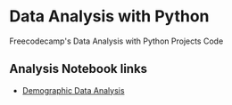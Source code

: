 # Data Analysis with Python
Freecodecamp's Data Analysis with Python Projects Code

## Analysis Notebook links

- [Demographic Data Analysis](https://datalore.jetbrains.com/notebook/jGVfrtnn5vDdWyQIY8plrD/8yJ26q6QeqTJFmsGTvVldS/)
